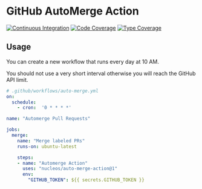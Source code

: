 GitHub AutoMerge Action
=======================

[![Continuous Integration](https://github.com/nucleos/auto-merge-action/workflows/Continuous%20Integration/badge.svg?event=push)](https://github.com/nucleos/auto-merge-action/actions?query=workflow%3A"Continuous+Integration"+event%3Apush)
[![Code Coverage](https://codecov.io/gh/nucleos/auto-merge-action/graph/badge.svg)](https://codecov.io/gh/nucleos/auto-merge-action)
[![Type Coverage](https://shepherd.dev/github/nucleos/auto-merge-action/coverage.svg)](https://shepherd.dev/github/nucleos/auto-merge-action)

## Usage

You can create a new workflow that runs every day at 10 AM.

You should not use a very short interval otherwise you will reach the GitHub API limit.

```yaml
# .github/workflows/auto-merge.yml
on:
  schedule:
    - cron:  '0 * * * *'

name: "Automerge Pull Requests"

jobs:
  merge:
    name: "Merge labeled PRs"
    runs-on: ubuntu-latest

    steps:
    - name: "Automerge Action"
      uses: "nucleos/auto-merge-action@1"
      env:
        "GITHUB_TOKEN": ${{ secrets.GITHUB_TOKEN }}
```
